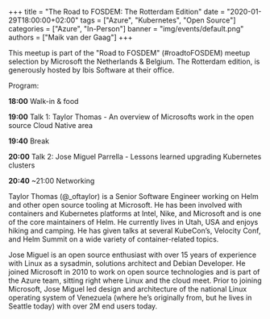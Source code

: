 +++
title = "The Road to FOSDEM: The Rotterdam Edition"
date = "2020-01-29T18:00:00+02:00"
tags = ["Azure", "Kubernetes", "Open Source"]
categories = ["Azure", "In-Person"]
banner = "img/events/default.png"
authors = ["Maik van der Gaag"]
+++

This meetup is part of the "Road to FOSDEM" (#roadtoFOSDEM) meetup selection by Microsoft the Netherlands & Belgium. The Rotterdam edition, is generously hosted by Ibis Software at their office.

Program:

**18:00** Walk-in & food

**19:00** Talk 1: Taylor Thomas - An overview of Microsofts work in the open source Cloud Native area

**19:40** Break

**20:00** Talk 2: Jose Miguel Parrella - Lessons learned upgrading Kubernetes clusters

**20:40** ~21:00 Networking


Taylor Thomas (@_oftaylor) is a Senior Software Engineer working on Helm and other open source tooling at Microsoft. He has been involved with containers and Kubernetes platforms at Intel, Nike, and Microsoft and is one of the core maintainers of Helm. He currently lives in Utah, USA and enjoys hiking and camping. He has given talks at several KubeCon’s, Velocity Conf, and Helm Summit on a wide variety of container-related topics.

Jose Miguel is an open source enthusiast with over 15 years of experience with Linux as a sysadmin, solutions architect and Debian Developer. He joined Microsoft in 2010 to work on open source technologies and is part of the Azure team, sitting right where Linux and the cloud meet. Prior to joining Microsoft, Jose Miguel led design and architecture of the national Linux operating system of Venezuela (where he’s originally from, but he lives in Seattle today) with over 2M end users today.